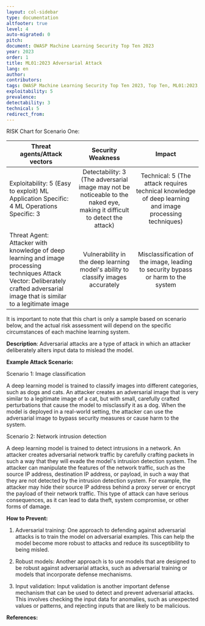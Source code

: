 ```yaml
---
layout: col-sidebar
type: documentation
altfooter: true
level: 4
auto-migrated: 0
pitch:
document: OWASP Machine Learning Security Top Ten 2023
year: 2023
order: 1
title: ML01:2023 Adversarial Attack
lang: en
author:
contributors:
tags: OWASP Machine Learning Security Top Ten 2023, Top Ten, ML01:2023, mltop10, mlsectop10
exploitability: 5
prevalence:
detectability: 3
technical: 5
redirect_from:
---
```


RISK Chart for Scenario One:

| Threat agents/Attack vectors                                                                                                                                                       |                                                     Security Weakness                                                     |                                                 Impact                                                  |
| ---------------------------------------------------------------------------------------------------------------------------------------------------------------------------------- | :-----------------------------------------------------------------------------------------------------------------------: | :-----------------------------------------------------------------------------------------------------: |
| Exploitability: 5 (Easy to exploit) ML Application Specific: 4 ML Operations Specific: 3                                                                                           | Detectability: 3 (The adversarial image may not be noticeable to the naked eye, making it difficult to detect the attack) | Technical: 5 (The attack requires technical knowledge of deep learning and image processing techniques) |
| Threat Agent: Attacker with knowledge of deep learning and image processing techniques Attack Vector: Deliberately crafted adversarial image that is similar to a legitimate image |                     Vulnerability in the deep learning model's ability to classify images accurately                      |            Misclassification of the image, leading to security bypass or harm to the system             |

It is important to note that this chart is only a sample based on
scenario below, and the actual risk assessment will depend on the
specific circumstances of each machine learning system.

**Description**:
Adversarial attacks are a type of attack in which an attacker
deliberately alters input data to mislead the model.

**Example Attack Scenario:**

Scenario 1: Image classification

A deep learning model is trained to classify images into different
categories, such as dogs and cats. An attacker creates an adversarial
image that is very similar to a legitimate image of a cat, but with
small, carefully crafted perturbations that cause the model to
misclassify it as a dog. When the model is deployed in a real-world
setting, the attacker can use the adversarial image to bypass security
measures or cause harm to the system.

Scenario 2: Network intrusion detection

A deep learning model is trained to detect intrusions in a network. An
attacker creates adversarial network traffic by carefully crafting
packets in such a way that they will evade the model\'s intrusion
detection system. The attacker can manipulate the features of the
network traffic, such as the source IP address, destination IP address,
or payload, in such a way that they are not detected by the intrusion
detection system. For example, the attacker may hide their source IP
address behind a proxy server or encrypt the payload of their network
traffic. This type of attack can have serious consequences, as it can
lead to data theft, system compromise, or other forms of damage.

**How to Prevent:**

1. Adversarial training: One approach to defending against adversarial
   attacks is to train the model on adversarial examples. This can help
   the model become more robust to attacks and reduce its
   susceptibility to being misled.

2. Robust models: Another approach is to use models that are designed
   to be robust against adversarial attacks, such as adversarial
   training or models that incorporate defense mechanisms.

3. Input validation: Input validation is another important defense
   mechanism that can be used to detect and prevent adversarial
   attacks. This involves checking the input data for anomalies, such
   as unexpected values or patterns, and rejecting inputs that are
   likely to be malicious.

**References:**
